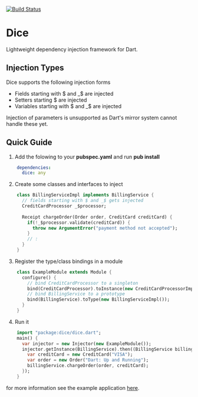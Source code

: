 [![Build Status](https://drone.io/github.com/ltackmann/dice/status.png)](https://drone.io/github.com/ltackmann/dice/latest)

Dice
====
Lightweight dependency injection framework for Dart.

Injection Types
---------------

Dice supports the following injection forms

 * Fields starting with $ and _$ are injected
 * Setters starting $ are injected
 * Variables starting with $ and _$ are injected
 
Injection of parameters is unsupported as Dart's mirror system cannot handle these yet.

Quick Guide
-----------

1. Add the folowing to your **pubspec.yaml** and run **pub install**
```yaml
    dependencies:
      dice: any
```

2. Create some classes and interfaces to inject
```dart
	class BillingServiceImpl implements BillingService {
	  // fields starting with $ and _$ gets injected
	  CreditCardProcessor _$processor;
	  
	  Receipt chargeOrder(Order order, CreditCard creditCard) {
	    if(!_$processor.validate(creditCard)) {
	      throw new ArgumentError("payment method not accepted");
	    }
	    // :
	  }
	}
```

3. Register the type/class bindings in a module
```dart
	class ExampleModule extends Module {
	  configure() {
	    // bind CreditCardProcessor to a singleton
	    bind(CreditCardProcessor).toInstance(new CreditCardProcessorImpl());
	    // bind BillingService to a prototype
	    bind(BillingService).toType(new BillingServiceImpl());
	  }
	}
```

4. Run it
```dart
    import "package:dice/dice.dart";
    main() {
	  var injector = new Injector(new ExampleModule());
	  injector.getInstance(BillingService).then((BillingService billingService) {
	    var creditCard = new CreditCard("VISA");
	    var order = new Order("Dart: Up and Running");
	    billingService.chargeOrder(order, creditCard);
	  });
	}
```

for more information see the example application [here](example/example_app.dart).

